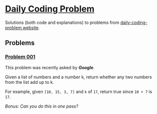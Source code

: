 # [Daily Coding Problem](https://www.dailycodingproblem.com)

Solutions (both code and explanations) to problems from [daily-coding-problem website](https://www.dailycodingproblem.com).

## Problems

### [Problem 001](./problems/001.py)

   This problem was recently asked by __*Google*__.

   Given a list of numbers and a number k, return whether any two numbers from the list add up to k.

   For example, given `[10, 15, 3, 7]` and `k` of `17`, return true since `10 + 7` is `17`.

   _Bonus: Can you do this in one pass?_
